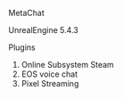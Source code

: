 MetaChat

UnrealEngine 5.4.3

Plugins
 1. Online Subsystem Steam
 2. EOS voice chat
 3. Pixel Streaming
